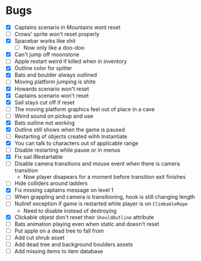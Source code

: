# Bugs

* [x] Captains scenario in Mountains wont reset
* [ ] Crows' sprite won't reset properly
* [x] Spacebar works like shit
    * [ ] Now only like a doo-doo
* [x] Can't jump off moonstone
* [ ] Apple restart weird if killed when in inventory
* [x] Outline color for spitter
* [x] Bats and boulder always outlined
* [ ] Moving platform jumping is shite
* [x] Howards scenario won't reset
* [x] Captains scenario won't reset
* [x] Sail stays cut off if reset
* [ ] The moving platform graphics feel out of place in a cave
* [ ] Weird sound on pickup and use
* [x] Bats outline not working
* [x] Outline still shows when the game is paused
* [ ] Restarting of objects created wihh Instantiate
* [x] You can talk to characters out of applicable range
* [ ] Disable restarting while pause or in menus
* [x] Fix sail IRestartable
* [ ] Disable camera transitions and mouse event when there is camera transition
    * Now player disapears for a moment before transition exit finishes
* [ ] Hide colliders around ladders
* [x] Fix missing captains message on level 1
* [ ] When grappling and camera is transitioning, hook is still changing length
* [ ] Nullref exception if game is restarted while player is on `ClimbableRope`
    * Need to disable instead of destroying
* [x] Clickable objest don't reset their `ShouldOutline` attribute
* [ ] Bats animation playing even when static and doesn't reset
* [ ] Put apple on a dead tree to fall from
* [ ] Add cut shrub asset
* [ ] Add dead tree and background boulders assets
* [ ] Add missing items to item database
